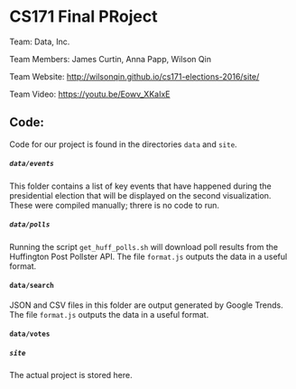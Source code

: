 # CS171 Final PRoject

Team: Data, Inc.

Team Members: James Curtin, Anna Papp, Wilson Qin

Team Website: http://wilsonqin.github.io/cs171-elections-2016/site/

Team Video: https://youtu.be/Eowv_XKaIxE

## Code:

Code for our project is found in the directories `data` and `site`.

##### `data/events`

This folder contains a list of key events that have happened during the presidential election that will be displayed on the second visualization. These were compiled manually; threre is no code to run.

##### `data/polls`

Running the script `get_huff_polls.sh` will download poll results from the Huffington Post Pollster API. The file `format.js` outputs the data in a useful format.

#### `data/search`

JSON and CSV files in this folder are output generated by Google Trends. The file `format.js` outputs the data in a useful format.

#### `data/votes`



##### `site` 

The actual project is stored here.